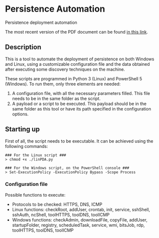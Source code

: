 # Persistence Automation
Persistence deployment automation

The most recent version of the PDF document can be found [in this link](https://alicenara.github.io/PersistenceAutomation/documents/docsTFG/mainTFG.pdf).

## Description

This is a tool to automate the deployment of persistence on both Windows and Linux, using a customizable 
configuration file and the data obtained after executing some discovery techniques on the machine.

These scripts are programmed in Python 3 (Linux) and PowerShell 5 (Windows).
To run them, only three elements are needed:
1. A configuration file, with all the necessary parameters filled. This file needs to be in the same
folder as the script. 
2. A payload or a script to be executed. This payload should be in the same folder as
this tool or have its path specified in the configuration options.

## Starting up

First of all, the script needs to be executable. 
It can be achieved using the following commands:

```
### For the Linux script ###
> chmod +x ./linPDA.py

### For the Windows script, on the PowerShell console ###
> Set-ExecutionPolicy -ExecutionPolicy Bypass -Scope Process

```

### Configuration file

Possible functions to execute:

- Protocols to be checked: HTTPS, DNS, ICMP
- Linux functions: checkRoot, addUser, crontab, init, service, sshShell, sshAuth, ncShell,
            toolHTTPS, toolDNS, toolICMP
- Windows functions: checkAdmin, downloadFile, copyFile, addUser, startupFolder, registry, 
            scheduledTask, service, wmi, bitsJob, rdp, toolHTTPS, toolDNS, toolICMP